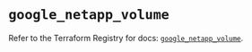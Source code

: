 # `google_netapp_volume`

Refer to the Terraform Registry for docs: [`google_netapp_volume`](https://registry.terraform.io/providers/hashicorp/google-beta/5.16.0/docs/resources/google_netapp_volume).
